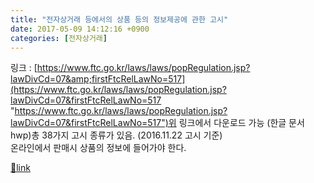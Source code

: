 ```yaml
---
title: "전자상거래 등에서의 상품 등의 정보제공에 관한 고시"
date: 2017-05-09 14:12:16 +0900
categories: [전자상거래]
---
```


링크 : [https://www.ftc.go.kr/laws/laws/popRegulation.jsp?lawDivCd=07&amp;firstFtcRelLawNo=517](https://www.ftc.go.kr/laws/laws/popRegulation.jsp?lawDivCd=07&firstFtcRelLawNo=517 "https://www.ftc.go.kr/laws/laws/popRegulation.jsp?lawDivCd=07&firstFtcRelLawNo=517")위 링크에서 다운로드 가능 (한글 문서 hwp)총 38가지 고시 종류가 있음. (2016.11.22 고시 기준)  
온라인에서 판매시 상품의 정보에 들어가야 한다.  



[🔗link](http://www.mins01.com/mh/tech/read/1074)